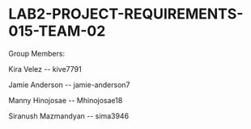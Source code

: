 # LAB2-PROJECT-REQUIREMENTS-015-TEAM-02

Group Members: 

Kira Velez -- kive7791

Jamie Anderson -- jamie-anderson7

Manny Hinojosae -- Mhinojosae18

Siranush Mazmandyan -- sima3946
